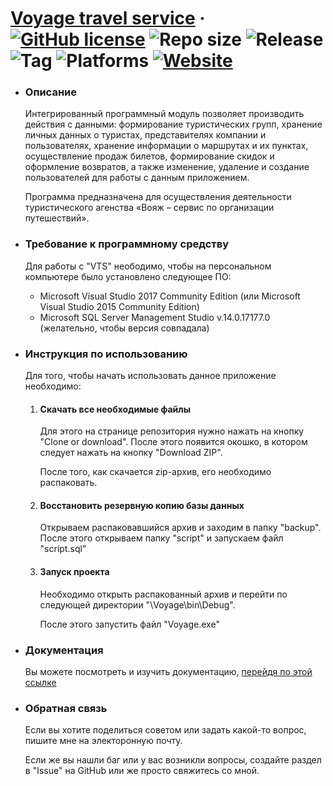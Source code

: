 # [Voyage travel service](https://corocoto.github.io/voyage/) &middot; [![GitHub license](https://img.shields.io/badge/license-MIT-green.svg)](https://github.com/CreativeRusBear/Voyage-travel-service/blob/master/LICENSE) ![Repo size](https://img.shields.io/github/repo-size/CreativeRusBear/Voyage-travel-service.svg) ![Release](https://img.shields.io/badge/release-v1.0.0-blue.svg) ![Tag](https://img.shields.io/github/tag/CreativeRusBear/Voyage-travel-service.svg) ![Platforms](https://img.shields.io/badge/platform-win--32%20%7C%20win--64-lightgrey.svg) [![Website](https://img.shields.io/badge/website-up-brightgreen.svg)](https://creativerusbear.github.io/voyage/) 
 
<nav>
  <ul>
    <li>
      <h3>Описание</h3>
      <p>Интегрированный программный модуль позволяет производить действия с данными: формирование туристических групп, хранение личных данных о туристах, представителях компании и пользователях, хранение информации о маршрутах и их пунктах, осуществление продаж билетов, формирование скидок и оформление возвратов, а также изменение, удаление и создание пользователей для работы с данным приложением. </p>
      <p>Программа предназначена для осуществления деятельности туристического агенства «Вояж – сервис по организации путешествий».</p>
      <li>
        <h3>Требование к программному средству</h3>
          <p>Для работы с "VTS" неободимо, чтобы на персональном компьютере было установлено следующее ПО:</p>
          <ul>
            <li>Microsoft Visual Studio 2017 Community Edition (или Microsoft Visual Studio 2015 Community Edition)
            <li>Microsoft SQL Server Management Studio	v.14.0.17177.0 (желательно, чтобы версия совпадала)
        </ul> 
      <li>
        <h3>Инструкция по использованию</h3>
        <p>Для того, чтобы начать использовать данное приложение необходимо:
          <ol>
            <li><h4>Скачать все необходимые файлы</h4> 
              <p>Для этого на странице репозитория нужно нажать на кнопку "Clone or download". После этого появится окошко, в котором следует нажать на кнопку "Download ZIP".</p>
        <p>После того, как скачается zip-архив, его необходимо распаковать.
          <li><h4>Восстановить резервную копию базы данных</h4>
            <p>Открываем распаковавшийся архив и заходим в папку "backup". После этого открываем папку "script" и запускаем файл "script.sql"</p>
            <li><h4>Запуск проекта</h4>
              <p>Необходимо открыть распакованный архив и перейти по следующей директории "\Voyage\bin\Debug".</p>
              <p>После этого запустить файл "Voyage.exe"</p>
           </ol>
          <li><h3>Документация</h3>
            <p>Вы можете посмотреть и изучить документацию, <a href="docs/docs.md">перейдя по этой ссылке</a></p>
          <li>
            <h3>Обратная связь </h3>
            <p>Если вы хотите поделиться советом или задать какой-то вопрос, пишите мне на электоронную почту.</p>
            <p>Если же вы нашли баг или у вас возникли вопросы, создайте раздел в "Issue" на GitHub или же просто свяжитесь со мной.</p>
     </ul>
</nav>
